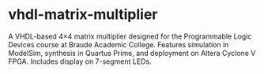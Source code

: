 # vhdl-matrix-multiplier
A VHDL-based 4×4 matrix multiplier designed for the Programmable Logic Devices course at Braude Academic College. Features simulation in ModelSim, synthesis in Quartus Prime, and deployment on Altera Cyclone V FPGA. Includes display on 7-segment LEDs.
